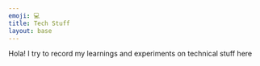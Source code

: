 ```yaml
---
emoji: 💻
title: Tech Stuff
layout: base
---
```


Hola! I try to record my learnings and experiments on technical stuff here

